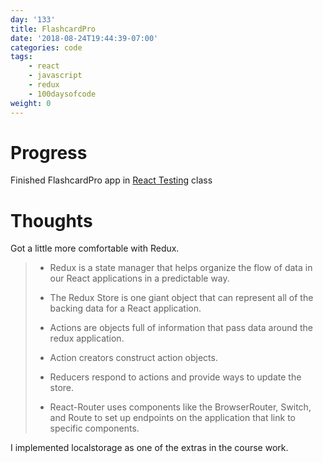 ```yaml
---
day: '133'
title: FlashcardPro
date: '2018-08-24T19:44:39-07:00'
categories: code
tags:
    - react
    - javascript
    - redux
    - 100daysofcode
weight: 0
---
```

# Progress
Finished FlashcardPro app in [React Testing](https://www.udemy.com/react-testing) class


# Thoughts
Got a little more comfortable with Redux. 
> - Redux is a state manager that helps organize the flow of data in our React applications in a predictable way.
> 
> - The Redux Store is one giant object that can represent all of the backing data for a React application.
> 
> - Actions are objects full of information that pass data around the redux application.
> 
> - Action creators construct action objects.
> 
> - Reducers respond to actions and provide ways to update the store.
> 
> - React-Router uses components like the BrowserRouter, Switch, and Route to set up endpoints on the application that link to specific components.

I implemented localstorage as one of the extras in the course work. 
